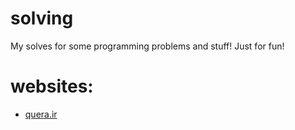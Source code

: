 # solving
My solves for some programming problems and stuff! Just for fun!

# websites:
- [quera.ir](www.quera.ir)
